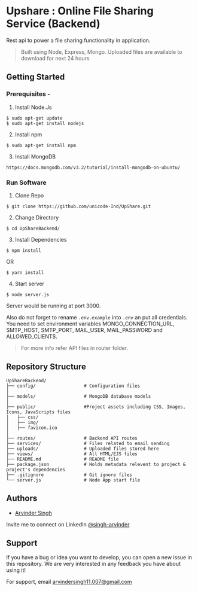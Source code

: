 
# Upshare : Online File Sharing Service (Backend)

Rest api to power a file sharing functionality in application.
>Built using Node, Express, Mongo.
Uploaded files are available to download for next 24 hours


## Getting Started

### Prerequisites -

1. Install Node.Js
```
$ sudo apt-get update
$ sudo apt-get install nodejs
```
2. Install npm
```
$ sudo apt-get install npm
```
3. Install MongoDB
```
https://docs.mongodb.com/v3.2/tutorial/install-mongodb-on-ubuntu/
```

### Run Software

1. Clone Repo
```
$ git clone https://github.com/unicode-Ind/UpShare.git
```
2. Change Directory
```
$ cd UpShareBackend/
```
3. Install Dependencies 
```  
$ npm install
```  
OR 
```  
$ yarn install
```
4. Start server
```
$ node server.js
```

Server would be running at port 3000.


Also do not forget to rename `.env.example` into `.env` an put all credentials.
You need to set environment variables MONGO_CONNECTION_URL, SMTP_HOST, SMTP_PORT, MAIL_USER, MAIL_PASSWORD and ALLOWED_CLIENTS.
>For more info refer API files in router folder.


## Repository Structure 
   
    UpShareBackend/
    ├── config/                  # Configuration files
    │
    ├── models/                  # MongoDB database models
    │
    ├── public/                  #Project assets including CSS, Images, Icons, JavaScripts files
    │   ├── css/                    
    │   ├── img/
    │   ├── favicon.ico
    │   
    ├── routes/                  # Backend API routes
    ├── services/                # Files related to email sending
    ├── uploads/                 # Uploaded files stored here
    ├── views/                   # All HTML/EJS files                                  
    ├── README.md                # README file
    ├── package.json             # Holds metadata relevent to project & project's dependencies 
    ├── .gitignore               # Git ignore files 
    └── server.js                # Node App start file


## Authors

- [Arvinder Singh](https://github.com/unicode-Ind)


Invite me to connect on LinkedIn [@singh-arvinder](https://www.linkedin.com/in/singh-arvinder)

  
## Support

If you have a bug or idea you want to develop, you can open a new issue in this repository. We are very interested in any feedback you have about using it!

For support, email arvindersingh11.007@gmail.com